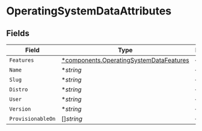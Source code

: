 # OperatingSystemDataAttributes


## Fields

| Field                                                                                             | Type                                                                                              | Required                                                                                          | Description                                                                                       |
| ------------------------------------------------------------------------------------------------- | ------------------------------------------------------------------------------------------------- | ------------------------------------------------------------------------------------------------- | ------------------------------------------------------------------------------------------------- |
| `Features`                                                                                        | [*components.OperatingSystemDataFeatures](../../models/components/operatingsystemdatafeatures.md) | :heavy_minus_sign:                                                                                | N/A                                                                                               |
| `Name`                                                                                            | **string*                                                                                         | :heavy_minus_sign:                                                                                | N/A                                                                                               |
| `Slug`                                                                                            | **string*                                                                                         | :heavy_minus_sign:                                                                                | N/A                                                                                               |
| `Distro`                                                                                          | **string*                                                                                         | :heavy_minus_sign:                                                                                | N/A                                                                                               |
| `User`                                                                                            | **string*                                                                                         | :heavy_minus_sign:                                                                                | N/A                                                                                               |
| `Version`                                                                                         | **string*                                                                                         | :heavy_minus_sign:                                                                                | N/A                                                                                               |
| `ProvisionableOn`                                                                                 | []*string*                                                                                        | :heavy_minus_sign:                                                                                | N/A                                                                                               |